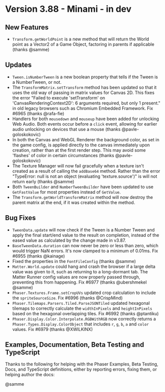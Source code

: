 # Version 3.88 - Minami - in dev

## New Features

* `Transform.getWorldPoint` is a new method that will return the World point as a Vector2 of a Game Object, factoring in parents if applicable (thanks @samme)

## Updates

* `Tween.isNumberTween` is a new boolean property that tells if the Tween is a NumberTween, or not.
* The `TransformMatrix.setTransform` method has been updated so that it uses the old way of passing in matrix values for Canvas 2D. This fixes the error "Failed to execute 'setTransform' on 'CanvasRenderingContext2D': 6 arguments required, but only 1 present." in old legacy browsers such as Chromium Embedded Framework. Fix #6965 (thanks @rafa-fie)
* Handlers for both `mousedown` and `mouseup` have been added for unlocking Web Audio. Both events occur before a `click` event, allowing for earlier audio unlocking on devices that use a mouse (thanks @pavle-goloskokovic)
* In both the Canvas and WebGL Renderer the background color, as set in the game config, is applied directly to the canvas immediately upon creation, rather than at the first render step. This may avoid some 'flashes' of color in certain circumstances (thanks @pavle-goloskokovic)
* The Texture Manager will now fail gracefully when a texture isn't created as a result of calling the `addBase64` method. Rather than the error "TypeError: null is not an object (evaluating 'texture.source')" is will not return early (thanks @samme)
* Both `TweenBuilder` and `NumberTweenBuilder` have been updated to use `GetFastValue` for most properties instead of `GetValue`.
* The `Transform.getWorldTransformMatrix` method will now destroy the parent matrix at the end, if it was created within the method.

## Bug Fixes

* `TweenData.update` will now check if the Tween is a Number Tween and apply the final start/end value to the result on completion, instead of the eased value as calculated by the change made in v3.87.
* `BaseTweenData.duration` can now never be zero or less than zero, which would trigger NaN errors. It's now clamped to a minimum of 0.01ms. Fix #6955 (thanks @kainage)
* Fixed the properties in the `FontFileConfig` (thanks @samme)
* `Matter.World.update` could hang and crash the browser if a large delta value was given to it, such as returning to a long-dormant tab. The Matter Runner config values are now properly passed through, preventing this from happening. Fix #6977 (thanks @ubershmekel @samme)
* `Phaser.Textures.Frame.setCropUVs` updated crop calculation to include the `spriteSourceSize`. Fix #6996 (thanks @CrispMind)
* `Phaser.Tilemaps.Parsers.Tiled.ParseJSONTiled` updated hexagonal tilemaps to correctly calculate the `widthInPixels` and `heightInPixels` based on the hexagonal overlapping tiles. Fix #6992 (thanks @ptantiku)
* `Phaser.Display.Color.Interpolate.RGBWithRGB` now correctly returns a `Phaser.Types.Display.ColorObject` that includes `r`, `g`, `b`, `a` and `color` values. Fix #6979 (thanks @XWILKINX)

## Examples, Documentation, Beta Testing and TypeScript

Thanks to the following for helping with the Phaser Examples, Beta Testing, Docs, and TypeScript definitions, either by reporting errors, fixing them, or helping author the docs:

@samme
